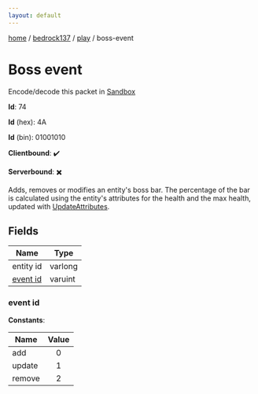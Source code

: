 ```yaml
---
layout: default
---
```


[home](/)  /  [bedrock137](/protocol/bedrock137)  /  [play](/protocol/bedrock137/play)  /  boss-event

# Boss event

Encode/decode this packet in [Sandbox](../../../sandbox/bedrock137#play.boss_event)

**Id**: 74

**Id** (hex): 4A

**Id** (bin): 01001010

**Clientbound**: ✔️

**Serverbound**: ✖️

Adds, removes or modifies an entity's boss bar. The percentage of the bar is calculated using the entity's attributes for the health and the max health, updated with [UpdateAttributes](play_update-attributes).

## Fields

Name | Type
---|---
entity id | varlong
[event id](#event-id) | varuint

### event id

**Constants**:

Name | Value
---|:---:
add | 0
update | 1
remove | 2
